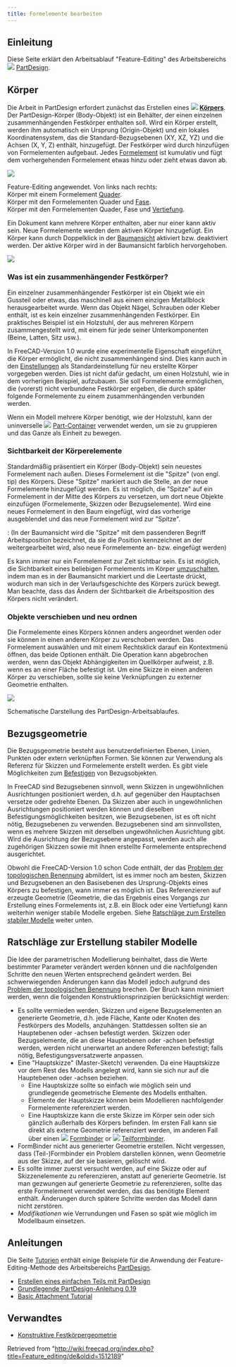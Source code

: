 ```yaml
---
title: Formelemente bearbeiten
---
```

## Einleitung

Diese Seite erklärt den Arbeitsablauf "Feature-Editing" des Arbeitsbereichs ![](/images/Workbench_PartDesign.svg) [PartDesign](/PartDesign_Workbench/de "PartDesign Workbench/de").

## Körper

Die Arbeit in PartDesign erfordert zunächst das Erstellen eines ![](/images/PartDesign_Body.svg) **[Körpers](/PartDesign_Body/de "PartDesign Body/de")**. Der PartDesign-Körper (Body-Objekt) ist ein Behälter, der einen einzelnen zusammenhängenden Festkörper enthalten soll. Wird ein Körper erstellt, werden ihm automatisch ein Ursprung (Origin-Objekt) und ein lokales Koordinatensystem, das die Standard-Bezugsebenen (XY, XZ, YZ) und die Achsen (X, Y, Z) enthält, hinzugefügt. Der Festkörper wird durch hinzufügen von Formelementen aufgebaut. Jedes [Formelement](/PartDesign_Feature/de "PartDesign Feature/de") ist kumulativ und fügt dem vorhergehenden Formelement etwas hinzu oder zieht etwas davon ab.

![](/images/PartDesign_Feature_example.png)

Feature-Editing angewendet. Von links nach rechts:  
Körper mit einem Formelement [Quader](/PartDesign_AdditiveBox/de "PartDesign AdditiveBox/de").  
Körper mit den Formelementen Quader und [Fase](/PartDesign_Chamfer/de "PartDesign Chamfer/de").  
Körper mit den Formelementen Quader, Fase und [Vertiefung](/PartDesign_Pocket/de "PartDesign Pocket/de").

Ein Dokument kann mehrere Körper enthalten, aber nur einer kann aktiv sein. Neue Formelemente werden dem aktiven Körper hinzugefügt. Ein Körper kann durch Doppelklick in der [Baumansicht](/Tree_view/de "Tree view/de") aktiviert bzw. deaktiviert werden. Der aktive Körper wird in der Baumansicht farblich hervorgehoben.

![](/images/PartDesign_Body_tree.png)

### Was ist ein zusammenhängender Festkörper?

Ein einzelner zusammenhängender Festkörper ist ein Objekt wie ein Gussteil oder etwas, das maschinell aus einem einzigen Metallblock herausgearbeitet wurde. Wenn das Objekt Nägel, Schrauben oder Kleber enthält, ist es kein einzelner zusammenhängenden Festkörper. Ein praktisches Beispiel ist ein Holzstuhl, der aus mehreren Körpern zusammengestellt wird, mit einem für jede seiner Unterkomponenten (Beine, Latten, Sitz usw.).

In FreeCAD-Version 1.0 wurde eine experimentelle Eigenschaft eingeführt, die Körper ermöglicht, die nicht zusammenhängend sind. Dies kann auch in den [Einstellungen](/PartDesign_Preferences/de#Allgemein "PartDesign Preferences/de") als Standardeinstellung für neu erstellte Körper vorgegeben werden. Dies ist nicht dafür gedacht, um einen Holzstuhl, wie in dem vorherigen Beispiel, aufzubauen. Sie soll Formelemente ermöglichen, die (vorerst) nicht verbundene Festkörper ergeben, die durch später folgende Formelemente zu einem zusammenhängenden verbunden werden.

Wenn ein Modell mehrere Körper benötigt, wie der Holzstuhl, kann der uninverselle ![](/images/Std_Part.svg) [Part-Container](/Std_Part/de "Std Part/de") verwendet werden, um sie zu gruppieren und das Ganze als Einheit zu bewegen.

### Sichtbarkeit der Körperelemente

Standardmäßig präsentiert ein Körper (Body-Objekt) sein neuestes Formelement nach außen. Dieses Formelement ist die "Spitze" (von engl. tip) des Körpers. Diese "Spitze" markiert auch die Stelle, an der neue Formelemente hinzugefügt werden. Es ist möglich, die "Spitze" auf ein Formelement in der Mitte des Körpers zu versetzen, um dort neue Objekte einzufügen (Formelemente, Skizzen oder Bezugselemente). Wird eine neues Formelement in den Baum eingefügt, wird das vorherige ausgeblendet und das neue Formelement wird zur "Spitze".

:   (In der Baumansicht wird die "Spitze" mit dem passenderen Begriff Arbeitsposition bezeichnet, da sie die Position kennzeichnet an der weitergearbeitet wird, also neue Formelemente an- bzw. eingefügt werden)

Es kann immer nur ein Formelement zur Zeit sichtbar sein. Es ist möglich, die Sichtbarkeit eines beliebigen Formelements im Körper [umzuschalten](/Std_ToggleVisibility/de "Std ToggleVisibility/de"), indem man es in der Baumansicht markiert und die Leertaste drückt, wodurch man sich in der Verlaufsgeschichte des Körpers zurück bewegt. Man beachte, dass das Ändern der Sichtbarkeit die Arbeitsposition des Körpers nicht verändert.

### Objekte verschieben und neu ordnen

Die Formelemente eines Körpers können anders angeordnet werden oder sie können in einen anderen Körper zu verschoben werden. Das Formelement auswählen und mit einem Rechtsklick darauf ein Kontextmenü öffnen, das beide Optionen enthält. Die Operation kann abgebrochen werden, wenn das Objekt Abhängigkeiten im Quellkörper aufweist, z.B. wenn es an einer Fläche befestigt ist. Um eine Skizze in einen anderen Körper zu verschieben, sollte sie keine Verknüpfungen zu externer Geometrie enthalten.

![](/images/PartDesign_workflow.svg)

Schematische Darstellung des PartDesign-Arbeitsablaufes.

## Bezugsgeometrie

Die Bezugsgeometrie besteht aus benutzerdefinierten Ebenen, Linien, Punkten oder extern verknüpften Formen. Sie können zur Verwendung als Referenz für Skizzen und Formelemente erstellt werden. Es gibt viele Möglichkeiten zum [Befestigen](/Part_EditAttachment/de "Part EditAttachment/de") von Bezugsobjekten.

In FreeCAD sind Bezugsebenen sinnvoll, wenn Skizzen in ungewöhnlichen Ausrichtungen positioniert werden, d.h. auf gegenüber den Hauptachsen versetze oder gedrehte Ebenen. Da Skizzen aber auch in ungewöhnlichen Ausrichtungen positioniert werden können und dieselben Befestigungsmöglichkeiten besitzen, wie Bezugsebenen, ist es oft nicht nötig, Bezugsebenen zu verwenden. Bezugsebenen sind am sinnvollsten, wenn es mehrere Skizzen mit derselben ungewöhnlichen Ausrichtung gibt. Wird die Ausrichtung der Bezugsebene angepasst, werden auch alle zugehörigen Skizzen sowie mit ihnen erstellte Formelemente entsprechend ausgerichtet.

Obwohl die FreeCAD-Version 1.0 schon Code enthält, der das [Problem der topologischen Benennung](/Topological_naming_problem/de "Topological naming problem/de") abmildert, ist es immer noch am besten, Skizzen und Bezugsebenen an den Basisebenen des Ursprung-Objekts eines Körpers zu befestigen, wann immer es möglich ist. Das Referenzieren auf erzeugte Geometrie (Geometrie, die das Ergebnis eines Vorgangs zur Erstellung eines Formelements ist, z.B. ein Block oder eine Vertiefung) kann weiterhin weniger stabile Modelle ergeben. Siehe [Ratschläge zum Erstellen stabiler Modelle](#Ratschläge_zum_Erstellen_stabiler_Modelle) weiter unten.

## Ratschläge zur Erstellung stabiler Modelle

Die Idee der parametrischen Modellierung beinhaltet, dass die Werte bestimmter Parameter verändert werden können und die nachfolgenden Schritte den neuen Werten entsprechend geändert werden. Bei schwerwiegenden Änderungen kann das Modell jedoch aufgrund des [Problem der topologischen Benennung](/Topological_naming_problem/de "Topological naming problem/de") brechen. Der Bruch kann minimiert werden, wenn die folgenden Konstruktionsprinzipien berücksichtigt werden:

* Es sollte vermieden werden, Skizzen und eigene Bezugselementen an generierte Geometrie, d.h. jede Fläche, Kante oder Knoten des Festkörpers des Modells, anzuhängen. Stattdessen sollten sie an Hauptebenen oder -achsen befestigt werden. Skizzen oder Bezugselemente, die an diese Hauptebenen oder -achsen befestigt werden, werden nicht unerwartet an andere Referenzen befestigt; falls nötig, Befestigungsversatzwerte anpassen.
* Eine "Hauptskizze" (Master-Sketch) verwenden. Da eine Hauptskizze vor dem Rest des Modells angelegt wird, kann sie sich nur auf die Hauptebenen oder -achsen beziehen.
  + Eine Hauptskizze sollte so einfach wie möglich sein und grundlegende geometrische Elemente des Modells enthalten.
  + Elemente der Hauptskizze können beim Modellieren nachfolgender Formelemente referenziert werden.
  + Eine Hauptskizze kann die erste Skizze im Körper sein oder sich gänzlich außerhalb des Körpers befinden. Im ersten Fall kann sie direkt als externe Geometrie referenziert werden, im anderen Fall über einen ![](/images/PartDesign_ShapeBinder.svg) [Formbinder](/PartDesign_ShapeBinder/de "PartDesign ShapeBinder/de") or ![](/images/PartDesign_SubShapeBinder.svg) [Teilformbinder](/PartDesign_SubShapeBinder/de "PartDesign SubShapeBinder/de").
* FormBinder nicht aus generierter Geometrie erstellen. Nicht vergessen, dass (Teil-)Formbinder ein Problem darstellen können, wenn Geometrie aus der Skizze, auf der sie basieren, gelöscht wird.
* Es sollte immer zuerst versucht werden, auf eine Skizze oder auf Skizzenelemente zu referenzieren, anstatt auf generierte Geometrie. Ist man gezwungen auf generierte Geometrie zu referenzieren, sollte das erste Formelement verwendet werden, das das benötigte Element enthält. Änderungen durch spätere Schritte werden das Modell dann nicht zerstören.
* *Modifikationen* wie Verrundungen und Fasen so spät wie möglich im Modellbaum einsetzen.

## Anleitungen

Die Seite [Tutorien](/Tutorials/de "Tutorials/de") enthält einige Beispiele für die Anwendung der Feature-Editing-Methode des Arbeitsbereichs [PartDesign](/PartDesign_Workbench/de "PartDesign Workbench/de").

* [Erstellen eines einfachen Teils mit PartDesign](/Creating_a_simple_part_with_PartDesign/de "Creating a simple part with PartDesign/de")
* [Grundlegende PartDesign-Anleitung 0.19](/Basic_Part_Design_Tutorial_019/de "Basic Part Design Tutorial 019/de")
* [Basic Attachment Tutorial](/Basic_Attachment_Tutorial/de "Basic Attachment Tutorial/de")

## Verwandtes

* [Konstruktive Festkörpergeometrie](/Constructive_solid_geometry/de "Constructive solid geometry/de")

Retrieved from "<http://wiki.freecad.org/index.php?title=Feature_editing/de&oldid=1512189>"